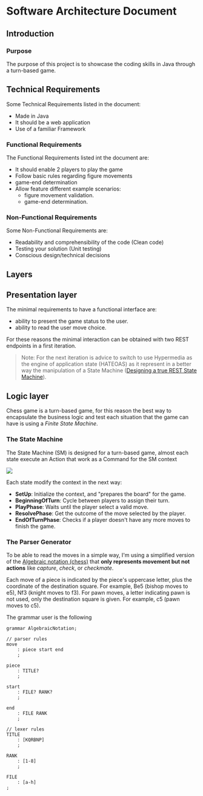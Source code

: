 # Software Architecture Document
## Introduction
### Purpose
The purpose of this project is to showcase the coding skills in Java through a turn-based game.

## Technical Requirements
Some Technical Requirements listed in the document: 
- Made in Java
- It should be a web application
- Use of a familiar Framework

### Functional Requirements
The Functional Requirements listed int the document are:
- It should enable 2 players to play the game
- Follow basic rules regarding figure movements
- game-end determination
- Allow feature different  example scenarios:
  - figure movement validation.
  - game-end determination.

### Non-Functional Requirements
Some Non-Functional Requirements are:
- Readability and comprehensibility of the code (Clean code)
- Testing your solution (Unit testing)
- Conscious design/technical decisions

## Layers
## Presentation layer
The minimal requirements to have a functional interface are:
- ability to present the game status to the user.
- ability to read the user move choice.

For these reasons the minimal interaction can be obtained with two REST endpoints in a first iteration.

> Note: For the next iteration is advice to switch to use Hypermedia as the engine of application state (HATEOAS) as it represent in a better way the manipulation of a State Machine ([Designing a true REST State Machine](https://nordicapis.com/designing-a-true-rest-state-machine/)).

## Logic layer
Chess game is a turn-based game, for this reason the best way to encapsulate the business logic and test each situation that the game can have is using a _Finite State Machine_.

### The State Machine
The State Machine (SM) is designed for a turn-based game, almost each state execute an Action that work as a Command for the SM context


[![](https://mermaid.ink/img/pako:eNptkT1vwyAQhv_K6cYqXjoydGhSdaoSNd1Ch5O5OFYNRBgsWZH_e4HUpmnDwul9n_vguGBtFaPA3pPnTUuNI10Nj9IAHB4-oaqeYM8-nJOQgyztOhpfSTMI2FjDycwFFuOSpOuZyzxz0xrTmmZ7_AjOQCH-OnOH3Yl6FrAe644LvTiZe-fedgP_oG92iGRhf7sZfzHq2uS2dsm4Be4N_m-gOynxzWUzAFO6lp0lIAXbgV2hZmXOxxVqdppaFX8nr1OiP7FmiSKGityXRGmmyFHwdj-aGoV3gVcYzqp8JoojdT1P33Stmic?type=png)](https://mermaid-js.github.io/mermaid-live-editor/edit#pako:eNptkT1vwyAQhv_K6cYqXjoydGhSdaoSNd1Ch5O5OFYNRBgsWZH_e4HUpmnDwul9n_vguGBtFaPA3pPnTUuNI10Nj9IAHB4-oaqeYM8-nJOQgyztOhpfSTMI2FjDycwFFuOSpOuZyzxz0xrTmmZ7_AjOQCH-OnOH3Yl6FrAe644LvTiZe-fedgP_oG92iGRhf7sZfzHq2uS2dsm4Be4N_m-gOynxzWUzAFO6lp0lIAXbgV2hZmXOxxVqdppaFX8nr1OiP7FmiSKGityXRGmmyFHwdj-aGoV3gVcYzqp8JoojdT1P33Stmic)

Each state modify the context in the next way:
- **SetUp**: Initialize the context, and "prepares the board" for the game.
- **BeginningOfTurn**: Cycle between players to assign their turn.
- **PlayPhase**: Waits until the player select a valid move.
- **ResolvePhase**: Get the outcome of the move selected by the player.
- **EndOfTurnPhase**: Checks if a player doesn't have any more moves to finish the game.

### The Parser Generator
To be able to read the moves in a simple way, I'm using a simplified version of the [Algebraic notation (chess)](https://en.wikipedia.org/wiki/Algebraic_notation_(chess)) that **only represents movement but not actions** like _capture_, _check_, or _checkmate_.

Each move of a piece is indicated by the piece's uppercase letter, plus the coordinate of the destination square. For example, Be5 (bishop moves to e5), Nf3 (knight moves to f3). For pawn moves, a letter indicating pawn is not used, only the destination square is given. For example, c5 (pawn moves to c5).

The grammar user is the following
```antlrv4
grammar AlgebraicNotation;

// parser rules
move
    : piece start end
    ;

piece
    : TITLE?
    ;

start
    : FILE? RANK?
    ;

end
    : FILE RANK
    ;

// lexer rules
TITLE
    : [KQRBNP]
    ;

RANK
    : [1-8]
    ;

FILE
    : [a-h]
;

```